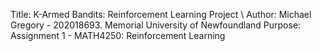 Title: K-Armed Bandits: Reinforcement Learning Project \\
Author: Michael Gregory - 202018693. Memorial University of Newfoundland
Purpose: Assignment 1 - MATH4250: Reinforcement Learning

